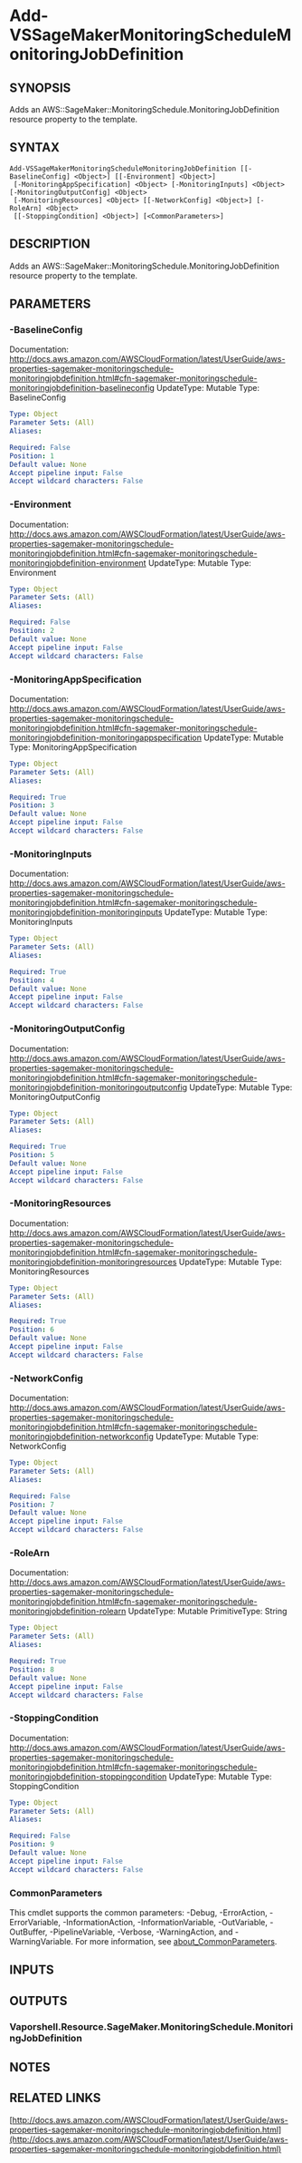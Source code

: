 # Add-VSSageMakerMonitoringScheduleMonitoringJobDefinition

## SYNOPSIS
Adds an AWS::SageMaker::MonitoringSchedule.MonitoringJobDefinition resource property to the template.

## SYNTAX

```
Add-VSSageMakerMonitoringScheduleMonitoringJobDefinition [[-BaselineConfig] <Object>] [[-Environment] <Object>]
 [-MonitoringAppSpecification] <Object> [-MonitoringInputs] <Object> [-MonitoringOutputConfig] <Object>
 [-MonitoringResources] <Object> [[-NetworkConfig] <Object>] [-RoleArn] <Object>
 [[-StoppingCondition] <Object>] [<CommonParameters>]
```

## DESCRIPTION
Adds an AWS::SageMaker::MonitoringSchedule.MonitoringJobDefinition resource property to the template.

## PARAMETERS

### -BaselineConfig
Documentation: http://docs.aws.amazon.com/AWSCloudFormation/latest/UserGuide/aws-properties-sagemaker-monitoringschedule-monitoringjobdefinition.html#cfn-sagemaker-monitoringschedule-monitoringjobdefinition-baselineconfig
UpdateType: Mutable
Type: BaselineConfig

```yaml
Type: Object
Parameter Sets: (All)
Aliases:

Required: False
Position: 1
Default value: None
Accept pipeline input: False
Accept wildcard characters: False
```

### -Environment
Documentation: http://docs.aws.amazon.com/AWSCloudFormation/latest/UserGuide/aws-properties-sagemaker-monitoringschedule-monitoringjobdefinition.html#cfn-sagemaker-monitoringschedule-monitoringjobdefinition-environment
UpdateType: Mutable
Type: Environment

```yaml
Type: Object
Parameter Sets: (All)
Aliases:

Required: False
Position: 2
Default value: None
Accept pipeline input: False
Accept wildcard characters: False
```

### -MonitoringAppSpecification
Documentation: http://docs.aws.amazon.com/AWSCloudFormation/latest/UserGuide/aws-properties-sagemaker-monitoringschedule-monitoringjobdefinition.html#cfn-sagemaker-monitoringschedule-monitoringjobdefinition-monitoringappspecification
UpdateType: Mutable
Type: MonitoringAppSpecification

```yaml
Type: Object
Parameter Sets: (All)
Aliases:

Required: True
Position: 3
Default value: None
Accept pipeline input: False
Accept wildcard characters: False
```

### -MonitoringInputs
Documentation: http://docs.aws.amazon.com/AWSCloudFormation/latest/UserGuide/aws-properties-sagemaker-monitoringschedule-monitoringjobdefinition.html#cfn-sagemaker-monitoringschedule-monitoringjobdefinition-monitoringinputs
UpdateType: Mutable
Type: MonitoringInputs

```yaml
Type: Object
Parameter Sets: (All)
Aliases:

Required: True
Position: 4
Default value: None
Accept pipeline input: False
Accept wildcard characters: False
```

### -MonitoringOutputConfig
Documentation: http://docs.aws.amazon.com/AWSCloudFormation/latest/UserGuide/aws-properties-sagemaker-monitoringschedule-monitoringjobdefinition.html#cfn-sagemaker-monitoringschedule-monitoringjobdefinition-monitoringoutputconfig
UpdateType: Mutable
Type: MonitoringOutputConfig

```yaml
Type: Object
Parameter Sets: (All)
Aliases:

Required: True
Position: 5
Default value: None
Accept pipeline input: False
Accept wildcard characters: False
```

### -MonitoringResources
Documentation: http://docs.aws.amazon.com/AWSCloudFormation/latest/UserGuide/aws-properties-sagemaker-monitoringschedule-monitoringjobdefinition.html#cfn-sagemaker-monitoringschedule-monitoringjobdefinition-monitoringresources
UpdateType: Mutable
Type: MonitoringResources

```yaml
Type: Object
Parameter Sets: (All)
Aliases:

Required: True
Position: 6
Default value: None
Accept pipeline input: False
Accept wildcard characters: False
```

### -NetworkConfig
Documentation: http://docs.aws.amazon.com/AWSCloudFormation/latest/UserGuide/aws-properties-sagemaker-monitoringschedule-monitoringjobdefinition.html#cfn-sagemaker-monitoringschedule-monitoringjobdefinition-networkconfig
UpdateType: Mutable
Type: NetworkConfig

```yaml
Type: Object
Parameter Sets: (All)
Aliases:

Required: False
Position: 7
Default value: None
Accept pipeline input: False
Accept wildcard characters: False
```

### -RoleArn
Documentation: http://docs.aws.amazon.com/AWSCloudFormation/latest/UserGuide/aws-properties-sagemaker-monitoringschedule-monitoringjobdefinition.html#cfn-sagemaker-monitoringschedule-monitoringjobdefinition-rolearn
UpdateType: Mutable
PrimitiveType: String

```yaml
Type: Object
Parameter Sets: (All)
Aliases:

Required: True
Position: 8
Default value: None
Accept pipeline input: False
Accept wildcard characters: False
```

### -StoppingCondition
Documentation: http://docs.aws.amazon.com/AWSCloudFormation/latest/UserGuide/aws-properties-sagemaker-monitoringschedule-monitoringjobdefinition.html#cfn-sagemaker-monitoringschedule-monitoringjobdefinition-stoppingcondition
UpdateType: Mutable
Type: StoppingCondition

```yaml
Type: Object
Parameter Sets: (All)
Aliases:

Required: False
Position: 9
Default value: None
Accept pipeline input: False
Accept wildcard characters: False
```

### CommonParameters
This cmdlet supports the common parameters: -Debug, -ErrorAction, -ErrorVariable, -InformationAction, -InformationVariable, -OutVariable, -OutBuffer, -PipelineVariable, -Verbose, -WarningAction, and -WarningVariable. For more information, see [about_CommonParameters](http://go.microsoft.com/fwlink/?LinkID=113216).

## INPUTS

## OUTPUTS

### Vaporshell.Resource.SageMaker.MonitoringSchedule.MonitoringJobDefinition
## NOTES

## RELATED LINKS

[http://docs.aws.amazon.com/AWSCloudFormation/latest/UserGuide/aws-properties-sagemaker-monitoringschedule-monitoringjobdefinition.html](http://docs.aws.amazon.com/AWSCloudFormation/latest/UserGuide/aws-properties-sagemaker-monitoringschedule-monitoringjobdefinition.html)

